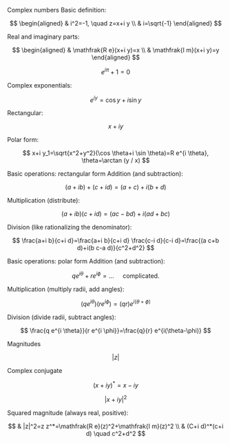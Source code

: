 Complex numbers
Basic definition:

$$
\begin{aligned}
& i^2=-1, \quad z=x+i y \\
& i=\sqrt{-1}
\end{aligned}
$$


Real and imaginary parts:

$$
\begin{aligned}
& \mathfrak{R e}(x+i y)=x \\
& \mathfrak{I m}(x+i y)=y
\end{aligned}
$$

$$
e^{i \pi}+1=0
$$


Complex exponentials:

$$
e^{i y}=\cos y+i \sin y
$$

Rectangular: 

$$
x+iy
$$

Polar form: 

$$
x+i y_1=\sqrt{x^2+y^2}(\cos \theta+i \sin \theta)=R e^{i \theta}, \theta=\arctan (y / x)
$$

Basic operations: rectangular form
Addition (and subtraction):

$$
(a+i b)+(c+i d)=(a+c)+i(b+d)
$$


Multiplication (distribute):

$$
(a+i b)(c+i d)=(a c-b d)+i(a d+b c)
$$


Division (like rationalizing the denominator):

$$
\frac{a+i b}{c+i d}=\frac{a+i b}{c+i d} \frac{c-i d}{c-i d}=\frac{(a c+b d)+i(b c-a d)}{c^2+d^2}
$$

Basic operations: polar form
Addition (and subtraction):

$$
q e^{i \theta}+r e^{i \phi}=\ldots \quad \text { complicated. }
$$


Multiplication (multiply radii, add angles):

$$
\left(q e^{i \theta}\right)\left(r e^{i \phi}\right)=(q r) e^{i(\theta+\phi)}
$$


Division (divide radii, subtract angles):

$$
\frac{q e^{i \theta}}{r e^{i \phi}}=\frac{q}{r} e^{i(\theta-\phi)}
$$

Magnitudes

$$
|z|
$$


Complex conjugate

$$
(x+i y)^*=x-i y
$$

$$
|x+i y|^2
$$


Squared magnitude (always real, positive):

$$
& |z|^2=z z^*=\mathfrak{R e}(z)^2+\mathfrak{I m}(z)^2 \\
& (C+i d)^*(c+i d) \quad c^2+d^2
$$
